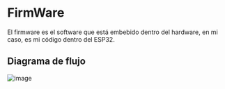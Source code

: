 # FirmWare

El firmware es el software que está embebido dentro del hardware, en mi caso, es mi código dentro del ESP32.

## Diagrama de flujo

![image](https://github.com/user-attachments/assets/cc56aefe-b995-47ca-ab74-4f16f22218a5)

